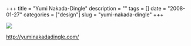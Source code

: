 +++
title = "Yumi Nakada-Dingle"
description = ""
tags = []
date = "2008-01-27"
categories = ["design"]
slug = "yumi-nakada-dingle"
+++


 

  <div id="screens-thumbs" class="clearfix">
    <div class="txt-center" id="design-submission"><a href="http://yuminakadadingle.com/"><img id='bluga-thumbnail-1061' class='bluga-thumbnail large' src='//media.konigi.com/bluga/
wt47f281dc37afe_0.jpg'/></a></div>  
  </div>   
<p><a href="http://yuminakadadingle.com/">http://yuminakadadingle.com/</a></p>




